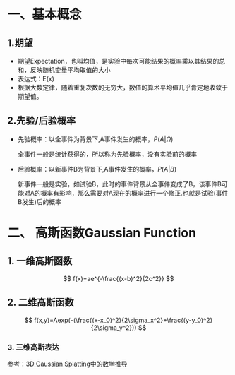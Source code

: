 # 一、基本概念

## 1.期望

- 期望Expectation，也叫均值，是实验中每次可能结果的概率乘以其结果的总和，反映随机变量平均取值的大小
- 表达式：E(x)
- 根据大数定律，随着重复次数的无穷大，数值的算术平均值几乎肯定地收敛于期望值。

## 2.先验/后验概率

- 先验概率：以全事件为背景下,A事件发生的概率，$P(A|\Omega)$

  全事件一般是统计获得的，所以称为先验概率，没有实验前的概率

- 后验概率：以新事件B为背景下,A事件发生的概率，$P(A|B)$

  新事件一般是实验，如试验B，此时的事件背景从全事件变成了B，该事件B可能对A的概率有影响，那么需要对A现在的概率进行一个修正.也就是试验(事件B发生)后的概率


# 二、 高斯函数Gaussian Function

## 1. 一维高斯函数

$$
f(x)=ae^{-\frac{(x-b)^2}{2c^2}}
$$



## 2. 二维高斯函数

$$
f(x,y)=Aexp(-(\frac{(x-x_0)^2}{2\sigma_x^2}+\frac{(y-y_0)^2}{2\sigma_y^2}))
$$

### 3. 三维高斯表达

参考：[3D Gaussian Splatting中的数学推导](https://zhuanlan.zhihu.com/p/666465701)
